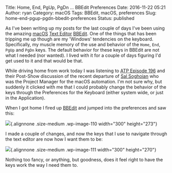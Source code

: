 Title: Home, End, PgUp, PgDn ... BBEdit Preferences
Date: 2016-11-22 05:21
Author: ryan
Category: macOS
Tags: BBEdit, macOS, preferences
Slug: home-end-pgup-pgdn-bbedit-preferences
Status: published

As I've been writing up my posts for the last couple of days I've been using the amazing [macOS](https://en.wikipedia.org/wiki/Macintosh_operating_systems) [Text Editor](https://en.wikipedia.org/wiki/Text_editor) [BBEdit](http://www.barebones.com/products/bbedit/index.html). One of the things that has been tripping me up though are my 'Windows' tendencies on the keyboard. Specifically, my muscle memory of the use and behavior of the `Home`, `End`, `PgUp` and `PgDn` keys. The default behavior for these keys in BBEdit are not what I needed (nor wanted). I lived with it for a couple of days figuring I'd get used to it and that would be that.

While driving home from work today I was listening to [ATP Episode 196](https://atp.fm/episodes/196) and their Post-Show discussion of the recent departure of [Sal Soghoian](https://en.wikipedia.org/wiki/Sal_Soghoian) who was the Project Manager for the macOS automation. I'm not sure why, but suddenly it clicked with me that I could probably change the behavior of the keys through the Preferences for the Keyboard (either system wide, or just in the Application).

When I got home I fired up [BBEdit](http://www.barebones.com/products/bbedit/index.html) and jumped into the preferences and saw this:

![](/images/uploads/2017/12/BBEdit-Default-Keyboard-Preferences-300x273.png){.alignnone .size-medium .wp-image-110 width="300" height="273"}

I made a couple of changes, and now the keys that I use to navigate through the text editor are now how I want them to be:

![](/images/uploads/2017/12/BBEdit-Ryans-Keyboard-Preferences-300x270.png){.alignnone .size-medium .wp-image-111 width="300" height="270"}

Nothing too fancy, or anything, but goodness, does it feel right to have the keys work the way I need them to.
